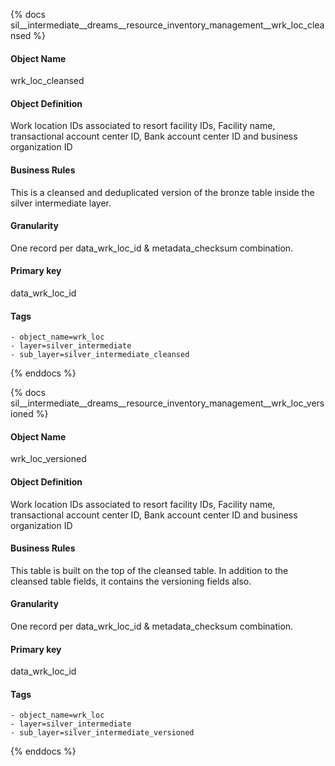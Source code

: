 {% docs sil__intermediate__dreams__resource_inventory_management__wrk_loc_cleansed %}

#### Object Name
wrk_loc_cleansed

#### Object Definition
Work location IDs associated to resort facility IDs, Facility name, transactional account center ID, Bank account center ID and business organization ID

#### Business Rules
This is a cleansed and deduplicated version of the bronze table inside the silver intermediate layer.

#### Granularity
One record per data_wrk_loc_id & metadata_checksum combination.

#### Primary key
data_wrk_loc_id

#### Tags
    - object_name=wrk_loc
    - layer=silver_intermediate
    - sub_layer=silver_intermediate_cleansed

{% enddocs %}

{% docs sil__intermediate__dreams__resource_inventory_management__wrk_loc_versioned %}

#### Object Name
wrk_loc_versioned

#### Object Definition
Work location IDs associated to resort facility IDs, Facility name, transactional account center ID, Bank account center ID and business organization ID

#### Business Rules
This table is built on the top of the cleansed table. In addition to the cleansed table fields, it contains the versioning fields also.

#### Granularity
One record per data_wrk_loc_id & metadata_checksum combination.

#### Primary key
data_wrk_loc_id

#### Tags
    - object_name=wrk_loc
    - layer=silver_intermediate
    - sub_layer=silver_intermediate_versioned

{% enddocs %}